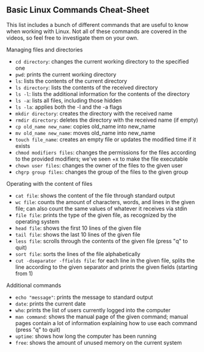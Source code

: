 ## Basic Linux Commands Cheat-Sheet
This list includes a bunch of different commands that are useful to know when working with Linux. Not all of these commands are covered in the videos, so feel free to investigate them on your own.

Managing files and directories
- `cd directory`: changes the current working directory to the specified one
- `pwd`: prints the current working directory
- `ls`: lists the contents of the current directory
- `ls directory`: lists the contents of the received directory  
- `ls -l`: lists the additional information for the contents of the directory  
- `ls -a`: lists all files, including those hidden  
- `ls -la`: applies both the -l and the -a flags  
- `mkdir directory`: creates the directory with the received name
- `rmdir directory`: deletes the directory with the received name (if empty)
- `cp old_name new_name`: copies old_name into new_name
- `mv old_name new_name`: moves old_name into new_name
- `touch file_name`: creates an empty file or updates the modified time if it exists
- `chmod modifiers files`: changes the permissions for the files according to the provided modifiers; we've seen +x to make the file executable
- `chown user files`: changes the owner of the files to the given user
- `chgrp group files`: changes the group of the files to the given group

Operating with the content of files
- `cat file`: shows the content of the file through standard output
- `wc file`: counts the amount of characters, words, and lines in the given file; can also count the same values of whatever it receives via stdin
- `file file`: prints the type of the given file, as recognized by the operating system
- `head file`: shows the first 10 lines of the given file
- `tail file`: shows the last 10 lines of the given file
- `less file`: scrolls through the contents of the given file (press "q" to quit)
- `sort file`: sorts the lines of the file alphabetically
- `cut -dseparator -ffields file`: for each line in the given file, splits the line according to the given separator and prints the given fields (starting from 1)

Additional commands
- `echo "message"`: prints the message to standard output
- `date`: prints the current date
- `who`: prints the list of users currently logged into the computer
- `man command`: shows the manual page of the given command; manual pages contain a lot of information explaining how to use each command (press "q" to quit)
- `uptime`: shows how long the computer has been running
- `free`: shows the amount of unused memory on the current system  
